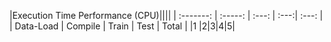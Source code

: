 |Execution Time Performance (CPU)||||
| :-------: | :-----: | :---: | :---:| :---: |
| Data-Load | Compile | Train | Test | Total |
|1 |2|3|4|5|
